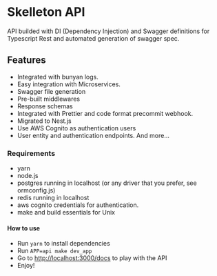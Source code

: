 # Skelleton API

API builded with DI (Dependency Injection) and Swagger definitions for Typescript Rest and automated generation of swagger spec.

## Features

- Integrated with bunyan logs.
- Easy integration with Microservices.
- Swagger file generation
- Pre-built middlewares
- Response schemas
- Integrated with Prettier and code format precommit webhook.
- Migrated to Nest.js
- Use AWS Cognito as authentication users
- User entity and authentication endpoints. 
And more...

### Requirements

- yarn
- node.js
- postgres running in localhost (or any driver that you prefer, see ormconfig.js)
- redis running in localhost
- aws cognito credentials for authentication.
- make and build essentials for Unix

#### How to use

- Run `yarn` to install dependencies
- Run `APP=api make dev_app`
- Go to [http://localhost:3000/docs](http://localhost:5000/api-docs) to play with the API
- Enjoy!
